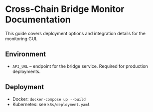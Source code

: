 # Cross-Chain Bridge Monitor Documentation

This guide covers deployment options and integration details for the monitoring GUI.

## Environment
- `API_URL` – endpoint for the bridge service. Required for production deployments.

## Deployment
- Docker: `docker-compose up --build`
- Kubernetes: see `k8s/deployment.yaml`
